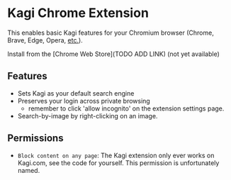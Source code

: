 # Kagi Chrome Extension

This enables basic Kagi features for your Chromium browser (Chrome, Brave, Edge, Opera, [etc.](https://en.wikipedia.org/wiki/Chromium_(web_browser)#Browsers_based_on_Chromium)).

Install from the [Chrome Web Store](TODO ADD LINK) (not yet available)

## Features
- Sets Kagi as your default search engine
- Preserves your login across private browsing
  - remember to click 'allow incognito' on the extension settings page.
- Search-by-image by right-clicking on an image.

## Permissions
- `Block content on any page`: The Kagi extension only ever works on Kagi.com, see the code for yourself. This permission is unfortunately named.
